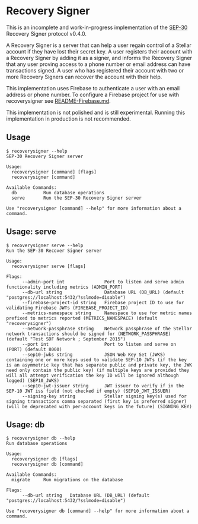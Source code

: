 # Recovery Signer

This is an incomplete and work-in-progress implementation of the [SEP-30]
Recovery Signer protocol v0.4.0.

A Recovery Signer is a server that can help a user regain control of a Stellar
account if they have lost their secret key. A user registers their account with
a Recovery Signer by adding it as a signer, and informs the Recovery Signer
that any user proving access to a phone number or email address can have
transactions signed. A user who has registered their account with two or more
Recovery Signers can recover the account with their help.

This implementation uses Firebase to authenticate a user with an email address
or phone number. To configure a Firebase project for use with recoverysigner
see [README-Firebase.md](README-Firebase.md).

This implementation is not polished and is still experimental.
Running this implementation in production is not recommended.

## Usage

```
$ recoverysigner --help
SEP-30 Recovery Signer server

Usage:
  recoverysigner [command] [flags]
  recoverysigner [command]

Available Commands:
  db          Run database operations
  serve       Run the SEP-30 Recovery Signer server

Use "recoverysigner [command] --help" for more information about a command.
```

## Usage: serve

```
$ recoverysigner serve --help
Run the SEP-30 Recover Signer server

Usage:
  recoverysigner serve [flags]

Flags:
      --admin-port int               Port to listen and serve admin functionality including metrics (ADMIN_PORT)
      --db-url string                Database URL (DB_URL) (default "postgres://localhost:5432/?sslmode=disable")
      --firebase-project-id string   Firebase project ID to use for validating Firebase JWTs (FIREBASE_PROJECT_ID)
      --metrics-namespace string     Namespace to use for metric names prefixed to metrics reported (METRICS_NAMESPACE) (default "recoverysigner")
      --network-passphrase string    Network passphrase of the Stellar network transactions should be signed for (NETWORK_PASSPHRASE) (default "Test SDF Network ; September 2015")
      --port int                     Port to listen and serve on (PORT) (default 8000)
      --sep10-jwks string            JSON Web Key Set (JWKS) containing one or more keys used to validate SEP-10 JWTs (if the key is an asymmetric key that has separate public and private key, the JWK need only contain the public key) (if multiple keys are provided they will all attempt verification the key ID will be ignored although logged) (SEP10_JWKS)
      --sep10-jwt-issuer string      JWT issuer to verify if in the SEP-10 JWT iss field (not checked if empty) (SEP10_JWT_ISSUER)
      --signing-key string           Stellar signing key(s) used for signing transactions comma separated (first key is preferred signer) (will be deprecated with per-account keys in the future) (SIGNING_KEY)
```

## Usage: db

```
$ recoverysigner db --help
Run database operations

Usage:
  recoverysigner db [flags]
  recoverysigner db [command]

Available Commands:
  migrate     Run migrations on the database

Flags:
      --db-url string   Database URL (DB_URL) (default "postgres://localhost:5432/?sslmode=disable")

Use "recoverysigner db [command] --help" for more information about a command.
```

[SEP-30]: https://github.com/stellar/stellar-protocol/blob/600c326b210d71ee031d7f3a40ca88191b4cdf9c/ecosystem/sep-0030.md
[README-Firebase.md]: README-Firebase.md
